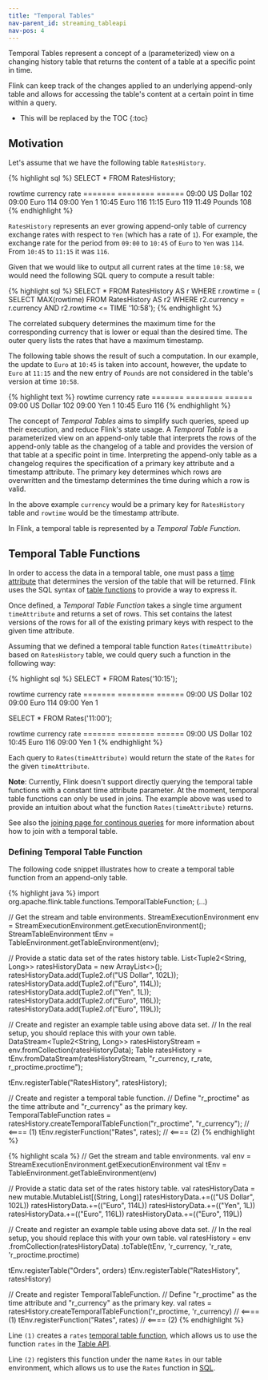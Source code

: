 ```yaml
---
title: "Temporal Tables"
nav-parent_id: streaming_tableapi
nav-pos: 4
---
```

<!--
Licensed to the Apache Software Foundation (ASF) under one
or more contributor license agreements.  See the NOTICE file
distributed with this work for additional information
regarding copyright ownership.  The ASF licenses this file
to you under the Apache License, Version 2.0 (the
"License"); you may not use this file except in compliance
with the License.  You may obtain a copy of the License at

  http://www.apache.org/licenses/LICENSE-2.0

Unless required by applicable law or agreed to in writing,
software distributed under the License is distributed on an
"AS IS" BASIS, WITHOUT WARRANTIES OR CONDITIONS OF ANY
KIND, either express or implied.  See the License for the
specific language governing permissions and limitations
under the License.
-->

Temporal Tables represent a concept of a (parameterized) view on a changing history table that returns the content of a table at a specific point in time.

Flink can keep track of the changes applied to an underlying append-only table and allows for accessing the table's content at a certain point in time within a query.

* This will be replaced by the TOC
{:toc}

Motivation
----------

Let's assume that we have the following table `RatesHistory`.

{% highlight sql %}
SELECT * FROM RatesHistory;

rowtime currency   rate
======= ======== ======
09:00   US Dollar   102
09:00   Euro        114
09:00   Yen           1
10:45   Euro        116
11:15   Euro        119
11:49   Pounds      108
{% endhighlight %}

`RatesHistory` represents an ever growing append-only table of currency exchange rates with respect to `Yen` (which has a rate of `1`).
For example, the exchange rate for the period from `09:00` to `10:45` of `Euro` to `Yen` was `114`. From `10:45` to `11:15` it was `116`.

Given that we would like to output all current rates at the time `10:58`, we would need the following SQL query to compute a result table:

{% highlight sql %}
SELECT *
FROM RatesHistory AS r
WHERE r.rowtime = (
  SELECT MAX(rowtime)
  FROM RatesHistory AS r2
  WHERE r2.currency = r.currency
  AND r2.rowtime <= TIME '10:58');
{% endhighlight %}

The correlated subquery determines the maximum time for the corresponding currency that is lower or equal than the desired time. The outer query lists the rates that have a maximum timestamp.

The following table shows the result of such a computation. In our example, the update to `Euro` at `10:45` is taken into account, however, the update to `Euro` at `11:15` and the new entry of `Pounds` are not considered in the table's version at time `10:58`.

{% highlight text %}
rowtime currency   rate
======= ======== ======
09:00   US Dollar   102
09:00   Yen           1
10:45   Euro        116
{% endhighlight %}

The concept of *Temporal Tables* aims to simplify such queries, speed up their execution, and reduce Flink's state usage. A *Temporal Table* is a parameterized view on an append-only table that interprets the rows of the append-only table as the changelog of a table and provides the version of that table at a specific point in time. Interpreting the append-only table as a changelog requires the specification of a primary key attribute and a timestamp attribute. The primary key determines which rows are overwritten and the timestamp determines the time during which a row is valid.

In the above example `currency` would be a primary key for `RatesHistory` table and `rowtime` would be the timestamp attribute.

In Flink, a temporal table is represented by a *Temporal Table Function*.

Temporal Table Functions
------------------------

In order to access the data in a temporal table, one must pass a [time attribute](time_attributes.html) that determines the version of the table that will be returned.
Flink uses the SQL syntax of [table functions](../udfs.html#table-functions) to provide a way to express it.

Once defined, a *Temporal Table Function* takes a single time argument `timeAttribute` and returns a set of rows.
This set contains the latest versions of the rows for all of the existing primary keys with respect to the given time attribute.

Assuming that we defined a temporal table function `Rates(timeAttribute)` based on `RatesHistory` table, we could query such a function in the following way:

{% highlight sql %}
SELECT * FROM Rates('10:15');

rowtime currency   rate
======= ======== ======
09:00   US Dollar   102
09:00   Euro        114
09:00   Yen           1

SELECT * FROM Rates('11:00');

rowtime currency   rate
======= ======== ======
09:00   US Dollar   102
10:45   Euro        116
09:00   Yen           1
{% endhighlight %}

Each query to `Rates(timeAttribute)` would return the state of the `Rates` for the given `timeAttribute`.

**Note**: Currently, Flink doesn't support directly querying the temporal table functions with a constant time attribute parameter. At the moment, temporal table functions can only be used in joins.
The example above was used to provide an intuition about what the function `Rates(timeAttribute)` returns.

See also the [joining page for continous queries](joins.html) for more information about how to join with a temporal table.

### Defining Temporal Table Function

The following code snippet illustrates how to create a temporal table function from an append-only table.

<div class="codetabs" markdown="1">
<div data-lang="java" markdown="1">
{% highlight java %}
import org.apache.flink.table.functions.TemporalTableFunction;
(...)

// Get the stream and table environments.
StreamExecutionEnvironment env = StreamExecutionEnvironment.getExecutionEnvironment();
StreamTableEnvironment tEnv = TableEnvironment.getTableEnvironment(env);

// Provide a static data set of the rates history table.
List<Tuple2<String, Long>> ratesHistoryData = new ArrayList<>();
ratesHistoryData.add(Tuple2.of("US Dollar", 102L));
ratesHistoryData.add(Tuple2.of("Euro", 114L));
ratesHistoryData.add(Tuple2.of("Yen", 1L));
ratesHistoryData.add(Tuple2.of("Euro", 116L));
ratesHistoryData.add(Tuple2.of("Euro", 119L));

// Create and register an example table using above data set.
// In the real setup, you should replace this with your own table.
DataStream<Tuple2<String, Long>> ratesHistoryStream = env.fromCollection(ratesHistoryData);
Table ratesHistory = tEnv.fromDataStream(ratesHistoryStream, "r_currency, r_rate, r_proctime.proctime");

tEnv.registerTable("RatesHistory", ratesHistory);

// Create and register a temporal table function.
// Define "r_proctime" as the time attribute and "r_currency" as the primary key.
TemporalTableFunction rates = ratesHistory.createTemporalTableFunction("r_proctime", "r_currency"); // <==== (1)
tEnv.registerFunction("Rates", rates);                                                              // <==== (2)
{% endhighlight %}
</div>
<div data-lang="scala" markdown="1">
{% highlight scala %}
// Get the stream and table environments.
val env = StreamExecutionEnvironment.getExecutionEnvironment
val tEnv = TableEnvironment.getTableEnvironment(env)

// Provide a static data set of the rates history table.
val ratesHistoryData = new mutable.MutableList[(String, Long)]
ratesHistoryData.+=(("US Dollar", 102L))
ratesHistoryData.+=(("Euro", 114L))
ratesHistoryData.+=(("Yen", 1L))
ratesHistoryData.+=(("Euro", 116L))
ratesHistoryData.+=(("Euro", 119L))

// Create and register an example table using above data set.
// In the real setup, you should replace this with your own table.
val ratesHistory = env
  .fromCollection(ratesHistoryData)
  .toTable(tEnv, 'r_currency, 'r_rate, 'r_proctime.proctime)

tEnv.registerTable("Orders", orders)
tEnv.registerTable("RatesHistory", ratesHistory)

// Create and register TemporalTableFunction.
// Define "r_proctime" as the time attribute and "r_currency" as the primary key.
val rates = ratesHistory.createTemporalTableFunction('r_proctime, 'r_currency) // <==== (1)
tEnv.registerFunction("Rates", rates)                                          // <==== (2)
{% endhighlight %}
</div>
</div>

Line `(1)` creates a `rates` [temporal table function](#temporal-table-functions),
which allows us to use the function `rates` in the [Table API](../tableApi.html#joins).

Line `(2)` registers this function under the name `Rates` in our table environment,
which allows us to use the `Rates` function in [SQL](sql.html#joins).

